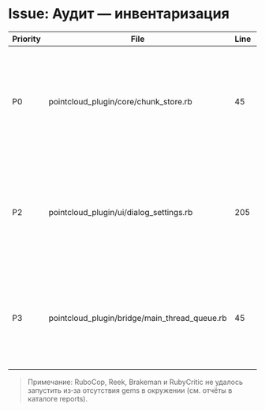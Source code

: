 # Issue: Аудит — инвентаризация

| Priority | File | Line | Description | Recommendation | Instrument |
| --- | --- | --- | --- | --- | --- |
| P0 | pointcloud_plugin/core/chunk_store.rb | 45 | Использование `Marshal.load` для чтения данных чанков с диска. Если файл кэша подменён, это ведёт к выполнению произвольного кода в контексте SketchUp. | Перейти на безопасный формат сериализации (например, MessagePack/JSON) или проверять целостность и источник кэша перед десериализацией. | Ручной обзор (Brakeman планировался) |
| P2 | pointcloud_plugin/ui/dialog_settings.rb | 205 | Колбэк `import_options` напрямую вызывает `JSON.parse` над пользовательским вводом диалога. Некорректный JSON падает исключением и ломает диалог. | Использовать уже имеющийся `safe_parse_json` или обернуть `JSON.parse` в обработку ошибок, возвращая разумные значения по умолчанию. | Ручной обзор (RuboCop/Reek планировались) |
| P3 | pointcloud_plugin/bridge/main_thread_queue.rb | 45 | Таймер UI запускается один раз и никогда не останавливается после опустошения очереди, что удерживает фоновые тики и тратит ресурсы. | Сбрасывать таймер, когда очередь пуста, или использовать одноразовый таймер, который перезапускается только при наличии задач. | Ручной обзор |

> Примечание: RuboCop, Reek, Brakeman и RubyCritic не удалось запустить из‑за отсутствия gems в окружении (см. отчёты в каталоге reports).
